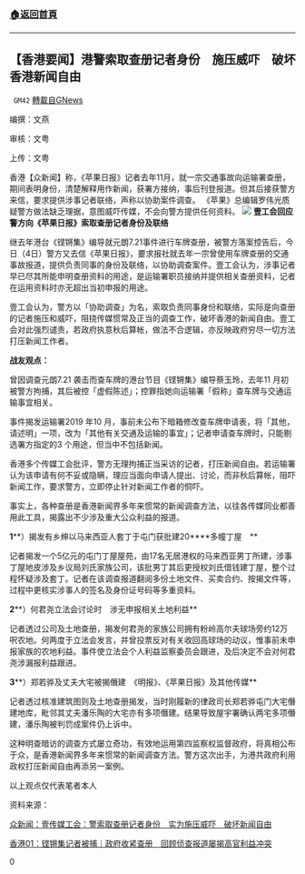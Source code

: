 ###  [:house:返回首頁](https://github.com/ourhimalayas/txt)
---

## 【香港要闻】港警索取查册记者身份　施压威吓　破坏香港新闻自由
` GM42` [轉載自GNews](https://gnews.org/zh-hans/716383/)

编撰：文燕

审核：文粤

上传：文粤

香港【众新闻】称，《苹果日报》记者去年11月，就一宗交通事故向运输署查册，期间表明身份，清楚解释用作新闻，获署方接纳，事后刊登报道。但其后接获警方来信，要求提供涉事记者联络，声称以协助案件调查。 《苹果》总编辑罗伟光质疑警方做法缺乏理据，意图威吓传媒，不会向警方提供任何资料。
![]()![](https://gnews.org/wp-content/uploads/2021/01/image001-3.png)
**壹工会回应警方向《苹果日报》索取查册记者身份及联络**

继去年港台《铿锵集》编导就元朗7.21事件进行车牌查册，被警方落案控告后，今日（4日）警方又去信《苹果日报》，要求报社就去年一宗曾使用车牌查册的交通事故报道，提供负责同事的身份及联络，以协助调查案件。壹工会认为，涉事记者早已尽其所能申明查册资料的用途，是运输署职员接纳并提供相关查册资料，记者在运用资料时亦无超出当初申报的用途。

壹工会认为，警方以「协助调查」为名，索取负责同事身份和联络，实际是向查册的记者施压和威吓，阻挠传媒惯常及正当的调查工作，破坏香港的新闻自由。壹工会对此强烈谴责，若政府执意秋后算帐，做法不合逻辑，亦反映政府穷尽一切方法打压新闻工作者。

**战友观点：**

曾因调查元朗7.21 袭击而查车牌的港台节目《铿锵集》编导蔡玉玲，去年11 月初被警方拘捕，其后被控「虚假陈述」；控罪指她向运输署「假称」查车牌与交通运输事宜相关。

事件揭发运输署2019 年10 月，事前未公布下暗箱修改查车牌申请表，将「其他，请述明」一项，改为「其他有关交通及运输的事宜」；记者申请查车牌时，只能剔选署方指定的3 个用途，但当中不包括新闻。

香港多个传媒工会批评，警方无理拘捕正当采访的记者，打压新闻自由。若运输署认为该申请有何不妥或隐瞒，理应当面向申请人提出、讨论，而非秋后算帐，阻吓新闻工作，要求警方，立即停止针对新闻工作者的恫吓。

事实上，各种查册是香港新闻界多年来惯常的新闻调查方法，以往各传媒同业都善用此工具，揭露出不少涉及重大公众利益的报道。

**1****）揭发有乡绅以马来西亚人套丁于屯门获批建20****多幢丁屋　**

记者揭发一个5亿元的屯门丁屋屋苑，由17名无居港权的马来西亚男丁所建，涉事丁屋地皮涉及乡议局刘氏家族公司，该批男丁其后更授权刘氏借钱建丁屋，整个过程怀疑涉及套丁。记者在该调查报道翻阅多份土地文件、买卖合约、按揭文件等，过程中更核实涉事人的签名及身份证号码等多重资料。

**2****）何君尧立法会讨论时　涉无申报相关土地利益**

记者透过公司及土地查册，揭发何君尧的家族公司拥有粉岭高尔夫球场旁约12万呎农地。何两度于立法会发言，并曾投票反对有关收回高球场的动议，惟事前未申报家族的农地利益。事件使立法会个人利益监察委员会跟进，及后决定不会对何君尧涉漏报利益跟进。

**3****）郑若骅及丈夫大宅被揭僭建　《明报》、《苹果日报》及其他传媒**

记者透过核准建筑图则及土地查册揭发，当时刚履新的律政司长郑若骅屯门大宅僭建地库，毗邻其丈夫潘乐陶的大宅亦有多项僭建。结果导致屋宇署确认两宅多项僭建，潘乐陶被判罚成案件仍上诉中。

这种明查暗访的调查方式屡立奇功，有效地运用第四监察权监督政府，将真相公布于众，是香港新闻界多年来惯常的新闻调查方法。警方这次出手，为港共政府利用政权打压新闻自由再添另一案例。

以上观点仅代表笔者本人

资料来源：

[众新闻：壹传媒工会：警索取查册记者身份　实为施压威吓　破坏新闻自由](https://www.hkcnews.com/article/36971/%E8%98%8B%E6%9E%9C%E6%97%A5%E5%A0%B1-%E8%BB%8A%E7%89%8C%E6%9F%A5%E5%86%8A-%E8%94%A1%E7%8E%89%E7%8E%B2-36971/%E5)

[香港01：铿锵集记者被捕｜政府收紧查册　回顾侦查报道屡揭高官利益冲突](https://www.hk01.com/01%E5%81%B5%E6%9F%A5/545729/%E9%8F%97%E9%8F%98%E9%9B%86%E8%A8%98%E8%80%85%E8%A2%AB%E6%8D%95-%E6%94%BF%E5%BA%9C%E6%94%B6%E7%B7%8A%E6%9F%A5%E5%86%8A-%E5%9B%9E%E9%A1%A7%E5%81%B5%E6%9F%A5%E5%A0%B1%E9%81%93%E5%B1%A2%E6%8F%AD%E9%AB%98%E5%AE%98%E5%88%A9%E7%9B%8A%E8%A1%9D%E7%AA%81)

0
